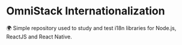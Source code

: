 # OmniStack Internationalization

🌍 Simple repository used to study and test i18n libraries for Node.js, ReactJS and React Native.
